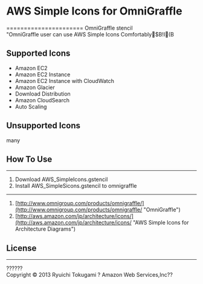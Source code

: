 # AWS Simple Icons for OmniGraffle
======================
OmniGraffle stencil  
"OmniGraffle user can use AWS Simple Icons Comfortably$B!I(B 

 

## Supported Icons
- Amazon EC2
- Amazon EC2 Instance
- Amazon EC2 Instance with CloudWatch
- Amazon Glacier
- Download Distribution
- Amazon CloudSearch
- Auto Scaling

## Unsupported Icons
many

 
## How To Use
------

1. Download AWS_SimpleIcons.gstencil
2. Install AWS_SimpleSicons.gstencil to omnigraffle

--------
1. [http://www.omnigroup.com/products/omnigraffle/](http://www.omnigroup.com/products/omnigraffle/ "OmniGraffle")
2. [http://aws.amazon.com/jp/architecture/icons/](http://aws.amazon.com/jp/architecture/icons/ "AWS Simple Icons for Architecture Diagrams") 

 



## License
----------
??????  
Copyright &copy; 2013 Ryuichi Tokugami ? Amazon Web Services,Inc??
